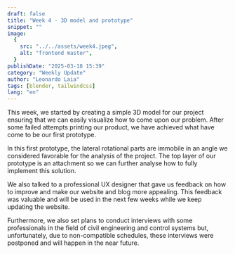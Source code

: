 ```yaml
---
draft: false
title: "Week 4 - 3D model and prototype"
snippet: ""
image:
  {
    src: "../../assets/week4.jpeg",
    alt: "frontend master",
  }
publishDate: "2025-03-18 15:39"
category: "Weekly Update"
author: "Leonardo Laia"
tags: [blender, tailwindcss]
lang: "en"
---
```


This week, we started by creating a simple 3D model for our project ensuring that we can easily visualize how to come upon our problem. After some failed attempts printing our product, we have achieved what have come to be our first prototype.

In this first prototype, the lateral rotational parts are immobile in an angle we considered favorable for the analysis of the project. The top layer of our prototype is an attachment so we can further analyse how to fully implement this solution.

We also talked to a professional UX designer that gave us feedback on how to improve and make our website and blog more appealing. This feedback was valuable and will be used in the next few weeks while we keep updating the website.

Furthermore, we also set plans to conduct interviews with some professionals in the field of civil engineering and control systems but, unfortunately, due to non-compatible schedules, these interviews were postponed and will happen in the near future.
